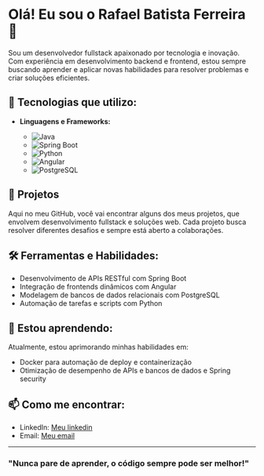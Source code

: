 # Olá! Eu sou o Rafael Batista Ferreira 👋

Sou um desenvolvedor fullstack apaixonado por tecnologia e inovação. Com experiência em desenvolvimento backend e frontend, estou sempre buscando aprender e aplicar novas habilidades para resolver problemas e criar soluções eficientes.

## 🚀 Tecnologias que utilizo:

- **Linguagens e Frameworks:**

   - ![Java](https://img.shields.io/badge/Java-ED8B00?style=for-the-badge&logo=java&logoColor=white)
  - ![Spring Boot](https://img.shields.io/badge/Spring_Boot-6DB33F?style=for-the-badge&logo=spring-boot&logoColor=white)
  - ![Python](https://img.shields.io/badge/Python-3776AB?style=for-the-badge&logo=python&logoColor=white)
  - ![Angular](https://img.shields.io/badge/Angular-DD0031?style=for-the-badge&logo=angular&logoColor=white)
  - ![PostgreSQL](https://img.shields.io/badge/PostgreSQL-316192?style=for-the-badge&logo=postgresql&logoColor=white)

## 💼 Projetos

Aqui no meu GitHub, você vai encontrar alguns dos meus projetos, que envolvem desenvolvimento fullstack e soluções web. Cada projeto busca resolver diferentes desafios e sempre está aberto a colaborações.

## 🛠 Ferramentas e Habilidades:

- Desenvolvimento de APIs RESTful com Spring Boot
- Integração de frontends dinâmicos com Angular
- Modelagem de bancos de dados relacionais com PostgreSQL
- Automação de tarefas e scripts com Python

## 🌱 Estou aprendendo:

Atualmente, estou aprimorando minhas habilidades em:

- Docker para automação de deploy e containerização
- Otimização de desempenho de APIs e bancos de dados e Spring security

## 📫 Como me encontrar:

- LinkedIn: [Meu linkedin](https://www.linkedin.com/in/RafaelFerreira18/)
- Email: [Meu email](rafabf18@gmail.com)

---

### "Nunca pare de aprender, o código sempre pode ser melhor!"

